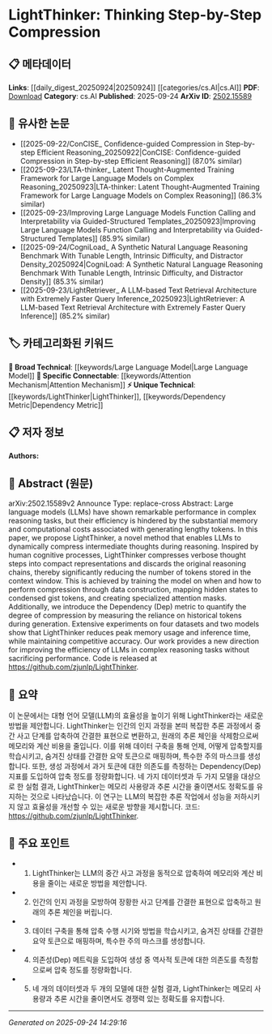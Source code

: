 <!-- KEYWORD_LINKING_METADATA:
{
  "processed_timestamp": "2025-09-24T14:29:16.142941",
  "vocabulary_version": "1.0",
  "selected_keywords": [
    "Large Language Model",
    "LightThinker",
    "Attention Mechanism",
    "Dependency Metric"
  ],
  "rejected_keywords": [],
  "similarity_scores": {
    "Large Language Model": 0.8,
    "LightThinker": 0.85,
    "Attention Mechanism": 0.78,
    "Dependency Metric": 0.82
  },
  "extraction_method": "AI_prompt_based",
  "budget_applied": true,
  "candidates_json": {
    "candidates": [
      {
        "surface": "Large Language Models",
        "canonical": "Large Language Model",
        "aliases": [
          "LLM",
          "Large Language Models"
        ],
        "category": "broad_technical",
        "rationale": "Large Language Models are central to the paper's theme and connect to existing research on model efficiency.",
        "novelty_score": 0.3,
        "connectivity_score": 0.85,
        "specificity_score": 0.7,
        "link_intent_score": 0.8
      },
      {
        "surface": "LightThinker",
        "canonical": "LightThinker",
        "aliases": [],
        "category": "unique_technical",
        "rationale": "LightThinker is the novel method proposed in the paper, offering a new approach to LLM efficiency.",
        "novelty_score": 0.95,
        "connectivity_score": 0.6,
        "specificity_score": 0.9,
        "link_intent_score": 0.85
      },
      {
        "surface": "Attention Masks",
        "canonical": "Attention Mechanism",
        "aliases": [
          "Attention Masks"
        ],
        "category": "specific_connectable",
        "rationale": "The use of specialized attention masks is a key technique in the paper, linking to broader attention mechanism research.",
        "novelty_score": 0.55,
        "connectivity_score": 0.88,
        "specificity_score": 0.75,
        "link_intent_score": 0.78
      },
      {
        "surface": "Dependency Metric",
        "canonical": "Dependency Metric",
        "aliases": [
          "Dep Metric"
        ],
        "category": "unique_technical",
        "rationale": "The Dependency Metric is introduced as a novel measure to quantify compression, important for understanding model efficiency.",
        "novelty_score": 0.8,
        "connectivity_score": 0.65,
        "specificity_score": 0.85,
        "link_intent_score": 0.82
      }
    ],
    "ban_list_suggestions": [
      "compression",
      "efficiency"
    ]
  },
  "decisions": [
    {
      "candidate_surface": "Large Language Models",
      "resolved_canonical": "Large Language Model",
      "decision": "linked",
      "scores": {
        "novelty": 0.3,
        "connectivity": 0.85,
        "specificity": 0.7,
        "link_intent": 0.8
      }
    },
    {
      "candidate_surface": "LightThinker",
      "resolved_canonical": "LightThinker",
      "decision": "linked",
      "scores": {
        "novelty": 0.95,
        "connectivity": 0.6,
        "specificity": 0.9,
        "link_intent": 0.85
      }
    },
    {
      "candidate_surface": "Attention Masks",
      "resolved_canonical": "Attention Mechanism",
      "decision": "linked",
      "scores": {
        "novelty": 0.55,
        "connectivity": 0.88,
        "specificity": 0.75,
        "link_intent": 0.78
      }
    },
    {
      "candidate_surface": "Dependency Metric",
      "resolved_canonical": "Dependency Metric",
      "decision": "linked",
      "scores": {
        "novelty": 0.8,
        "connectivity": 0.65,
        "specificity": 0.85,
        "link_intent": 0.82
      }
    }
  ]
}
-->

# LightThinker: Thinking Step-by-Step Compression

## 📋 메타데이터

**Links**: [[daily_digest_20250924|20250924]] [[categories/cs.AI|cs.AI]]
**PDF**: [Download](https://arxiv.org/pdf/2502.15589.pdf)
**Category**: cs.AI
**Published**: 2025-09-24
**ArXiv ID**: [2502.15589](https://arxiv.org/abs/2502.15589)

## 🔗 유사한 논문
- [[2025-09-22/ConCISE_ Confidence-guided Compression in Step-by-step Efficient Reasoning_20250922|ConCISE: Confidence-guided Compression in Step-by-step Efficient Reasoning]] (87.0% similar)
- [[2025-09-23/LTA-thinker_ Latent Thought-Augmented Training Framework for Large Language Models on Complex Reasoning_20250923|LTA-thinker: Latent Thought-Augmented Training Framework for Large Language Models on Complex Reasoning]] (86.3% similar)
- [[2025-09-23/Improving Large Language Models Function Calling and Interpretability via Guided-Structured Templates_20250923|Improving Large Language Models Function Calling and Interpretability via Guided-Structured Templates]] (85.9% similar)
- [[2025-09-24/CogniLoad_ A Synthetic Natural Language Reasoning Benchmark With Tunable Length, Intrinsic Difficulty, and Distractor Density_20250924|CogniLoad: A Synthetic Natural Language Reasoning Benchmark With Tunable Length, Intrinsic Difficulty, and Distractor Density]] (85.3% similar)
- [[2025-09-23/LightRetriever_ A LLM-based Text Retrieval Architecture with Extremely Faster Query Inference_20250923|LightRetriever: A LLM-based Text Retrieval Architecture with Extremely Faster Query Inference]] (85.2% similar)

## 🏷️ 카테고리화된 키워드
**🧠 Broad Technical**: [[keywords/Large Language Model|Large Language Model]]
**🔗 Specific Connectable**: [[keywords/Attention Mechanism|Attention Mechanism]]
**⚡ Unique Technical**: [[keywords/LightThinker|LightThinker]], [[keywords/Dependency Metric|Dependency Metric]]

## 📋 저자 정보

**Authors:** 

## 📄 Abstract (원문)

arXiv:2502.15589v2 Announce Type: replace-cross 
Abstract: Large language models (LLMs) have shown remarkable performance in complex reasoning tasks, but their efficiency is hindered by the substantial memory and computational costs associated with generating lengthy tokens. In this paper, we propose LightThinker, a novel method that enables LLMs to dynamically compress intermediate thoughts during reasoning. Inspired by human cognitive processes, LightThinker compresses verbose thought steps into compact representations and discards the original reasoning chains, thereby significantly reducing the number of tokens stored in the context window. This is achieved by training the model on when and how to perform compression through data construction, mapping hidden states to condensed gist tokens, and creating specialized attention masks. Additionally, we introduce the Dependency (Dep) metric to quantify the degree of compression by measuring the reliance on historical tokens during generation. Extensive experiments on four datasets and two models show that LightThinker reduces peak memory usage and inference time, while maintaining competitive accuracy. Our work provides a new direction for improving the efficiency of LLMs in complex reasoning tasks without sacrificing performance. Code is released at https://github.com/zjunlp/LightThinker.

## 📝 요약

이 논문에서는 대형 언어 모델(LLM)의 효율성을 높이기 위해 LightThinker라는 새로운 방법을 제안합니다. LightThinker는 인간의 인지 과정을 본떠 복잡한 추론 과정에서 중간 사고 단계를 압축하여 간결한 표현으로 변환하고, 원래의 추론 체인을 삭제함으로써 메모리와 계산 비용을 줄입니다. 이를 위해 데이터 구축을 통해 언제, 어떻게 압축할지를 학습시키고, 숨겨진 상태를 간결한 요약 토큰으로 매핑하며, 특수한 주의 마스크를 생성합니다. 또한, 생성 과정에서 과거 토큰에 대한 의존도를 측정하는 Dependency(Dep) 지표를 도입하여 압축 정도를 정량화합니다. 네 가지 데이터셋과 두 가지 모델을 대상으로 한 실험 결과, LightThinker는 메모리 사용량과 추론 시간을 줄이면서도 정확도를 유지하는 것으로 나타났습니다. 이 연구는 LLM의 복잡한 추론 작업에서 성능을 저하시키지 않고 효율성을 개선할 수 있는 새로운 방향을 제시합니다. 코드: https://github.com/zjunlp/LightThinker.

## 🎯 주요 포인트

- 1. LightThinker는 LLM의 중간 사고 과정을 동적으로 압축하여 메모리와 계산 비용을 줄이는 새로운 방법을 제안합니다.
- 2. 인간의 인지 과정을 모방하여 장황한 사고 단계를 간결한 표현으로 압축하고 원래의 추론 체인을 버립니다.
- 3. 데이터 구축을 통해 압축 수행 시기와 방법을 학습시키고, 숨겨진 상태를 간결한 요약 토큰으로 매핑하며, 특수한 주의 마스크를 생성합니다.
- 4. 의존성(Dep) 메트릭을 도입하여 생성 중 역사적 토큰에 대한 의존도를 측정함으로써 압축 정도를 정량화합니다.
- 5. 네 개의 데이터셋과 두 개의 모델에 대한 실험 결과, LightThinker는 메모리 사용량과 추론 시간을 줄이면서도 경쟁력 있는 정확도를 유지합니다.


---

*Generated on 2025-09-24 14:29:16*